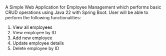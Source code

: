 A Simple Web Application for Employee Management which performs basic CRUD operations using Java 22 with Spring Boot.
User will be able to perform the following functionalities:
1. View all employees
2. View employee by ID
3. Add new employee
4. Update employee details
5. Delete employee by ID
